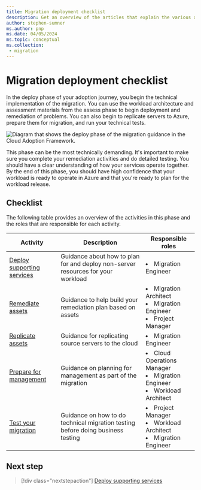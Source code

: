 ```yaml
---
title: Migration deployment checklist
description: Get an overview of the articles that explain the various activities that might be involved in the deploy phase for migrating a workload in Azure.
author: stephen-sumner
ms.author: pnp
ms.date: 04/05/2024
ms.topic: conceptual
ms.collection: 
 - migration
---
```


# Migration deployment checklist

In the deploy phase of your adoption journey, you begin the technical implementation of the migration. You can use the workload architecture and assessment materials from the assess phase to begin deployment and remediation of problems. You can also begin to replicate servers to Azure, prepare them for migration, and run your technical tests.

![Diagram that shows the deploy phase of the migration guidance in the Cloud Adoption Framework.](../media/migrate-deploy.svg)

This phase can be the most technically demanding. It's important to make sure you complete your remediation activities and do detailed testing. You should have a clear understanding of how your services operate together. By the end of this phase, you should have high confidence that your workload is ready to operate in Azure and that you're ready to plan for the workload release.

## Checklist

The following table provides an overview of the activities in this phase and the roles that are responsible for each activity.

|Activity|Description|Responsible roles|
|---|---|---|
|[Deploy supporting services](./deploy-supporting-services.md)|Guidance about how to plan for and deploy non-server resources for your workload|<li>Migration Engineer|
|[Remediate assets](./remediate.md)|Guidance to help build your remediation plan based on assets|<li>Migration Architect<br><li>Migration Engineer<br><li>Project Manager|
|[Replicate assets](./replicate.md)|Guidance for replicating source servers to the cloud|<li>Migration Engineer|
|[Prepare for management](./prepare-for-management.md)|Guidance on planning for management as part of the migration|<li>Cloud Operations Manager<br><li>Migration Engineer<br><li>Workload Architect|
|[Test your migration](./migration-test.md)|Guidance on how to do technical migration testing before doing business testing|<li>Project Manager<br><li>Workload Architect<br><li>Migration Engineer|

## Next step

> [!div class="nextstepaction"]
> [Deploy supporting services](./deploy-supporting-services.md)
